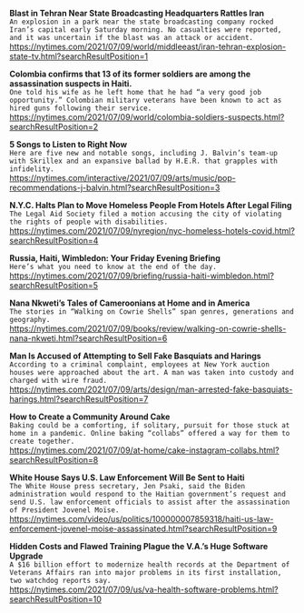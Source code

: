 **Blast in Tehran Near State Broadcasting Headquarters Rattles Iran**\
`An explosion in a park near the state broadcasting company rocked Iran’s capital early Saturday morning. No casualties were reported, and it was uncertain if the blast was an attack or accident.`\
https://nytimes.com/2021/07/09/world/middleeast/iran-tehran-explosion-state-tv.html?searchResultPosition=1

**Colombia confirms that 13 of its former soldiers are among the assassination suspects in Haiti.**\
`One told his wife as he left home that he had “a very good job opportunity.” Colombian military veterans have been known to act as hired guns following their service.`\
https://nytimes.com/2021/07/09/world/colombia-soldiers-suspects.html?searchResultPosition=2

**5 Songs to Listen to Right Now**\
`Here are five new and notable songs, including J. Balvin’s team-up with Skrillex and an expansive ballad by H.E.R. that grapples with infidelity.`\
https://nytimes.com/interactive/2021/07/09/arts/music/pop-recommendations-j-balvin.html?searchResultPosition=3

**N.Y.C. Halts Plan to Move Homeless People From Hotels After Legal Filing**\
`The Legal Aid Society filed a motion accusing the city of violating the rights of people with disabilities.`\
https://nytimes.com/2021/07/09/nyregion/nyc-homeless-hotels-covid.html?searchResultPosition=4

**Russia, Haiti, Wimbledon: Your Friday Evening Briefing**\
`Here’s what you need to know at the end of the day.`\
https://nytimes.com/2021/07/09/briefing/russia-haiti-wimbledon.html?searchResultPosition=5

**Nana Nkweti’s Tales of Cameroonians at Home and in America**\
`The stories in “Walking on Cowrie Shells” span genres, generations and geography.`\
https://nytimes.com/2021/07/09/books/review/walking-on-cowrie-shells-nana-nkweti.html?searchResultPosition=6

**Man Is Accused of Attempting to Sell Fake Basquiats and Harings**\
`According to a criminal complaint, employees at New York auction houses were approached about the art. A man was taken into custody and charged with wire fraud.`\
https://nytimes.com/2021/07/09/arts/design/man-arrested-fake-basquiats-harings.html?searchResultPosition=7

**How to Create a Community Around Cake**\
`Baking could be a comforting, if solitary, pursuit for those stuck at home in a pandemic. Online baking “collabs” offered a way for them to create together.`\
https://nytimes.com/2021/07/09/at-home/cake-instagram-collabs.html?searchResultPosition=8

**White House Says U.S. Law Enforcement Will Be Sent to Haiti**\
`The White House press secretary, Jen Psaki, said the Biden administration would respond to the Haitian government’s request and send U.S. law enforcement officials to assist after the assassination of President Jovenel Moïse.`\
https://nytimes.com/video/us/politics/100000007859318/haiti-us-law-enforcement-jovenel-moise-assassinated.html?searchResultPosition=9

**Hidden Costs and Flawed Training Plague the V.A.’s Huge Software Upgrade**\
`A $16 billion effort to modernize health records at the Department of Veterans Affairs ran into major problems in its first installation, two watchdog reports say.`\
https://nytimes.com/2021/07/09/us/va-health-software-problems.html?searchResultPosition=10

